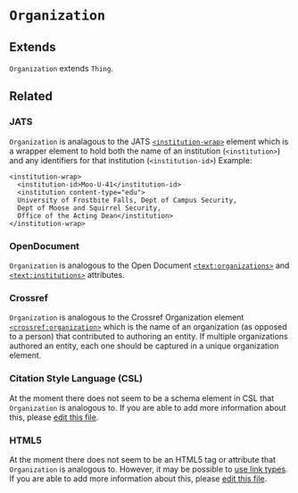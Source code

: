 # `Organization`

## Extends

`Organization` extends `Thing`.

## Related

### JATS

`Organization` is analagous to the JATS
[`<institution-wrap>`](https://jats.nlm.nih.gov/archiving/tag-library/1.1/element/institution-wrap.html) element
which is a wrapper element to hold both the name of an institution (`<institution>`) and any identifiers for that institution (`<institution-id>`)
Example:

```
<institution-wrap>
  <institution-id>Moo-U-41</institution-id>
  <institution content-type="edu">
  University of Frostbite Falls, Dept of Campus Security, 
  Dept of Moose and Squirrel Security, 
  Office of the Acting Dean</institution>
</institution-wrap>
```

### OpenDocument

`Organization` is analogous to the Open Document [`<text:organizations>`](http://docs.oasis-open.org/office/v1.2/os/OpenDocument-v1.2-os-part1.html#__RefHeading__1419060_253892949)
 and [`<text:institutions>`](http://docs.oasis-open.org/office/v1.2/os/OpenDocument-v1.2-os-part1.html#__RefHeading__1418948_253892949) attributes.


### Crossref

`Organization` is analogous to the Crossref Organization element [`<crossref:organization>`](https://data.crossref.org/reports/help/schema_doc/4.4.0/relations_xsd.html#http___www.crossref.org_relations.xsd_organization) which is the name of an organization (as opposed to a person) that contributed to authoring an entity. If multiple organizations authored an entity, each one should be captured in a unique organization element.


### Citation Style Language (CSL)

At the moment there does not seem to be a schema element in CSL that `Organization` is analogous to. If you are able to add more information about this, please [edit this file](https://github.com/stencila/schema/edit/master/schema/Organization.schema.yaml).


### HTML5

At the moment there does not seem to be an HTML5 tag or attribute that `Organization` is analogous to. However, it may be possible to [use link types](http://w3c.github.io/html/links.html#sec-link-types). If you are able to add more information about this, please [edit this file](https://github.com/stencila/schema/edit/master/schema/Organization.schema.yaml).